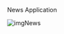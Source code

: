 News Application

![imgNews](https://github.com/user-attachments/assets/a19107bd-b9d2-499a-b9ee-f1850bc78092)
